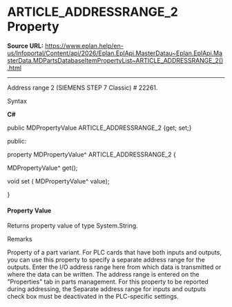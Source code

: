 # ARTICLE_ADDRESSRANGE_2 Property

**Source URL:** https://www.eplan.help/en-us/Infoportal/Content/api/2026/Eplan.EplApi.MasterDatau~Eplan.EplApi.MasterData.MDPartsDatabaseItemPropertyList~ARTICLE_ADDRESSRANGE_2().html

---

Address range 2 (SIEMENS STEP 7 Classic) # 22261.

Syntax

**C#**



public MDPropertyValue ARTICLE_ADDRESSRANGE_2 {get; set;}

public:

property MDPropertyValue^ ARTICLE_ADDRESSRANGE_2 {

   MDPropertyValue^ get();

   void set (    MDPropertyValue^ value);

}


#### Property Value

Returns property value of type System.String.

Remarks

Property of a part variant. For PLC cards that have both inputs and outputs, you can use this property to specify a separate address range for the outputs. Enter the I/O address range here from which data is transmitted or where the data can be written. The address range is entered on the "Properties" tab in parts management. For this property to be reported during addressing, the Separate address range for inputs and outputs check box must be deactivated in the PLC-specific settings.
